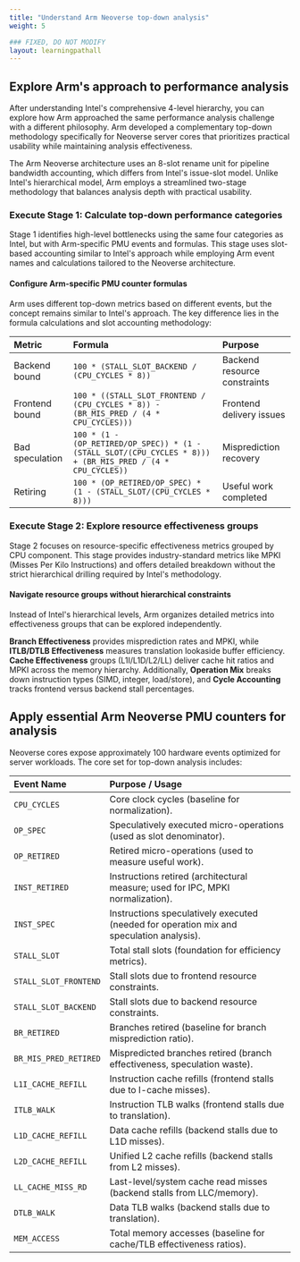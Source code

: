 ```yaml
---
title: "Understand Arm Neoverse top-down analysis"
weight: 5

### FIXED, DO NOT MODIFY
layout: learningpathall
---
```

## Explore Arm's approach to performance analysis

After understanding Intel's comprehensive 4-level hierarchy, you can explore how Arm approached the same performance analysis challenge with a different philosophy. Arm developed a complementary top-down methodology specifically for Neoverse server cores that prioritizes practical usability while maintaining analysis effectiveness.

The Arm Neoverse architecture uses an 8-slot rename unit for pipeline bandwidth accounting, which differs from Intel's issue-slot model. Unlike Intel's hierarchical model, Arm employs a streamlined two-stage methodology that balances analysis depth with practical usability.

### Execute Stage 1: Calculate top-down performance categories

Stage 1 identifies high-level bottlenecks using the same four categories as Intel, but with Arm-specific PMU events and formulas. This stage uses slot-based accounting similar to Intel's approach while employing Arm event names and calculations tailored to the Neoverse architecture.

#### Configure Arm-specific PMU counter formulas

Arm uses different top-down metrics based on different events, but the concept remains similar to Intel's approach. The key difference lies in the formula calculations and slot accounting methodology:

| Metric | Formula | Purpose |
| :-- | :-- | :-- |
| Backend bound | `100 * (STALL_SLOT_BACKEND / (CPU_CYCLES * 8))` | Backend resource constraints |
| Frontend bound | `100 * ((STALL_SLOT_FRONTEND / (CPU_CYCLES * 8)) - (BR_MIS_PRED / (4 * CPU_CYCLES)))` | Frontend delivery issues |
| Bad speculation | `100 * (1 - (OP_RETIRED/OP_SPEC)) * (1 - (STALL_SLOT/(CPU_CYCLES * 8))) + (BR_MIS_PRED / (4 * CPU_CYCLES))` | Misprediction recovery |
| Retiring | `100 * (OP_RETIRED/OP_SPEC) * (1 - (STALL_SLOT/(CPU_CYCLES * 8)))` | Useful work completed |

### Execute Stage 2: Explore resource effectiveness groups

Stage 2 focuses on resource-specific effectiveness metrics grouped by CPU component. This stage provides industry-standard metrics like MPKI (Misses Per Kilo Instructions) and offers detailed breakdown without the strict hierarchical drilling required by Intel's methodology.

#### Navigate resource groups without hierarchical constraints

Instead of Intel's hierarchical levels, Arm organizes detailed metrics into effectiveness groups that can be explored independently. 

**Branch Effectiveness** provides misprediction rates and MPKI, while **ITLB/DTLB Effectiveness** measures translation lookaside buffer efficiency. **Cache Effectiveness** groups (L1I/L1D/L2/LL) deliver cache hit ratios and MPKI across the memory hierarchy. Additionally, **Operation Mix** breaks down instruction types (SIMD, integer, load/store), and **Cycle Accounting** tracks frontend versus backend stall percentages.

## Apply essential Arm Neoverse PMU counters for analysis

Neoverse cores expose approximately 100 hardware events optimized for server workloads. The core set for top-down analysis includes:

| Event Name            | Purpose / Usage                                                                          |
| :-------------------- | :--------------------------------------------------------------------------------------- |
| `CPU_CYCLES`          | Core clock cycles (baseline for normalization).                                          |
| `OP_SPEC`             | Speculatively executed micro-operations (used as slot denominator).                      |
| `OP_RETIRED`          | Retired micro-operations (used to measure useful work).                                  |
| `INST_RETIRED`        | Instructions retired (architectural measure; used for IPC, MPKI normalization).          |
| `INST_SPEC`           | Instructions speculatively executed (needed for operation mix and speculation analysis). |
| `STALL_SLOT`          | Total stall slots (foundation for efficiency metrics).                                   |
| `STALL_SLOT_FRONTEND` | Stall slots due to frontend resource constraints.                                        |
| `STALL_SLOT_BACKEND`  | Stall slots due to backend resource constraints.                                         |
| `BR_RETIRED`          | Branches retired (baseline for branch misprediction ratio).                              |
| `BR_MIS_PRED_RETIRED` | Mispredicted branches retired (branch effectiveness, speculation waste).                 |
| `L1I_CACHE_REFILL`    | Instruction cache refills (frontend stalls due to I-cache misses).                       |
| `ITLB_WALK`           | Instruction TLB walks (frontend stalls due to translation).                              |
| `L1D_CACHE_REFILL`    | Data cache refills (backend stalls due to L1D misses).                                   |
| `L2D_CACHE_REFILL`    | Unified L2 cache refills (backend stalls from L2 misses).                                |
| `LL_CACHE_MISS_RD`    | Last-level/system cache read misses (backend stalls from LLC/memory).                    |
| `DTLB_WALK`           | Data TLB walks (backend stalls due to translation).                                      |
| `MEM_ACCESS`          | Total memory accesses (baseline for cache/TLB effectiveness ratios).                     |



